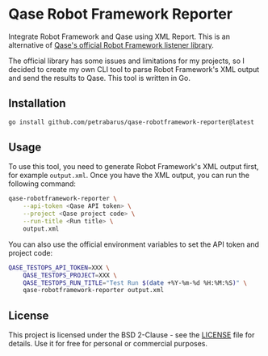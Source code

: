 # Qase Robot Framework Reporter

Integrate Robot Framework and Qase using XML Report. This is an alternative of [Qase's official Robot Framework listener library](https://github.com/qase-tms/qase-python/tree/master/qase-robotframework).

The official library has some issues and limitations for my projects, so I decided to create my own CLI tool to parse Robot Framework's XML output and send the results to Qase. This tool is written in Go.

## Installation

```bash
go install github.com/petrabarus/qase-robotframework-reporter@latest
```

## Usage

To use this tool, you need to generate Robot Framework's XML output first, for example `output.xml`. Once you have the XML output, you can run the following command:

```bash
qase-robotframework-reporter \
    --api-token <Qase API token> \
    --project <Qase project code> \
    --run-title <Run title> \
    output.xml
```

You can also use the official environment variables to set the API token and project code:

```bash
QASE_TESTOPS_API_TOKEN=XXX \
    QASE_TESTOPS_PROJECT=XXX \
    QASE_TESTOPS_RUN_TITLE="Test Run $(date +%Y-%m-%d %H:%M:%S)" \
    qase-robotframework-reporter output.xml
```

## License

This project is licensed under the BSD 2-Clause - see the [LICENSE](LICENSE) file for details. Use it for free for personal or commercial purposes.